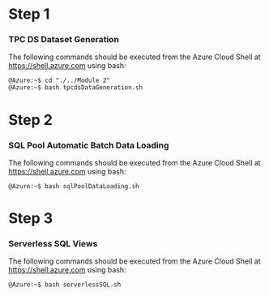 
# Step 1
### TPC DS Dataset Generation
The following commands should be executed from the Azure Cloud Shell at https://shell.azure.com using bash:
```
@Azure:~$ cd "./../Module 2"
@Azure:~$ bash tpcdsDataGeneration.sh
```

# Step 2
### SQL Pool Automatic Batch Data Loading

The following commands should be executed from the Azure Cloud Shell at https://shell.azure.com using bash:
```
@Azure:~$ bash sqlPoolDataLoading.sh
```
# Step 3
### Serverless SQL Views

The following commands should be executed from the Azure Cloud Shell at https://shell.azure.com using bash:
```
@Azure:~$ bash serverlessSQL.sh
```
